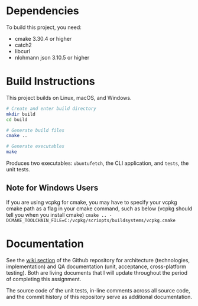 # Dependencies

To build this project, you need:

- cmake 3.30.4 or higher
- catch2
- libcurl
- nlohmann json 3.10.5 or higher

# Build Instructions

This project builds on Linux, macOS, and Windows.

```bash
# Create and enter build directory
mkdir build
cd build

# Generate build files
cmake ..

# Generate executables
make
```

Produces two executables: `ubuntufetch`, the CLI application, and `tests`, the unit tests.

## Note for Windows Users

If you are using vcpkg for cmake, you may have to specify your vcpkg cmake path as a flag in your cmake command, such as below (vcpkg should tell you when you install cmake)
`cmake .. -DCMAKE_TOOLCHAIN_FILE=C:/vcpkg/scriopts/buildsystems/vcpkg.cmake`

# Documentation

See the [wiki section](https://github.com/jel-PDX/UbuntuFetch/wiki) of the Github repository for architecture (technologies, implementation) and QA documentation (unit, acceptance, cross-platform testing). Both are living documents that I will update throughout the period of completing this assignment.

The source code of the unit tests, in-line comments across all source code, and the commit history of this repository serve as additional documentation.
